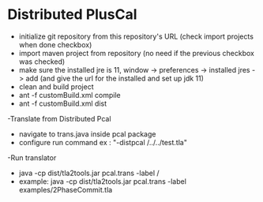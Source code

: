 # Distributed PlusCal

- initialize git repository from this repository's URL (check import projects when done checkbox)
- import maven project from repository (no need if the previous checkbox was checked)
- make sure the installed jre is 11, window -> preferences -> installed jres -> add (and give the url for the installed and set up jdk 11)
- clean and build project
- ant -f customBuild.xml compile
- ant -f customBuild.xml dist


-Translate from Distributed Pcal
  - navigate to trans.java inside pcal package
  - configure run command ex : "-distpcal /../../test.tla"

-Run translator
- java -cp dist/tla2tools.jar pcal.trans -label <path to spec>/<spec>
- example: java -cp dist/tla2tools.jar pcal.trans -label examples/2PhaseCommit.tla
